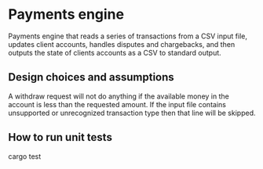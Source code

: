 # Payments engine

 Payments engine that reads a series of transactions
from a CSV input file, updates client accounts, handles disputes and chargebacks, and then outputs the
state of clients accounts as a CSV to standard output.

## Design choices and assumptions

A withdraw request will not do anything if the available money in the account is less than the requested amount.
If the input file contains unsupported or unrecognized transaction type then that line will be skipped.

## How to run unit tests
cargo test